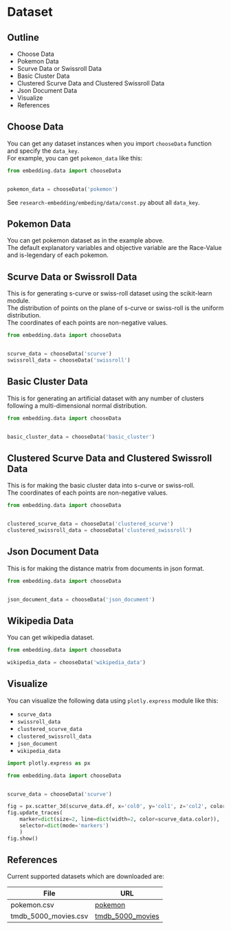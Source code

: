 # Dataset

## Outline
- Choose Data
- Pokemon Data
- Scurve Data or Swissroll Data
- Basic Cluster Data
- Clustered Scurve Data and Clustered Swissroll Data
- Json Document Data
- Visualize
- References

## Choose Data
You can get any dataset instances when you import `chooseData` function and specify the `data_key`.  
For example, you can get `pokemon_data` like this:
```python
from embedding.data import chooseData


pokemon_data = chooseData('pokemon')
```
See `research-embedding/embeding/data/const.py` about all `data_key`.
## Pokemon Data
You can get pokemon dataset as in the example above.  
The default explanatory variables and objective variable are the Race-Value and is-legendary of each pokemon.

## Scurve Data or Swissroll Data
This is for generating s-curve or swiss-roll dataset using the scikit-learn module.  
The distribution of points on the plane of s-curve or swiss-roll is the uniform distribution.  
The coordinates of each points are non-negative values.
```python
from embedding.data import chooseData


scurve_data = chooseData('scurve')
swissroll_data = chooseData('swissroll')
```
## Basic Cluster Data
This is for generating an artificial dataset with any number of clusters following a multi-dimensional normal distribution.
```python
from embedding.data import chooseData


basic_cluster_data = chooseData('basic_cluster')
```
## Clustered Scurve Data and Clustered Swissroll Data
This is for making the basic cluster data into s-curve or swiss-roll.  
The coordinates of each points are non-negative values.
```python
from embedding.data import chooseData


clustered_scurve_data = chooseData('clustered_scurve')
clustered_swissroll_data = chooseData('clustered_swissroll')
```

## Json Document Data
This is for making the distance matrix from documents in json format.
```python
from embedding.data import chooseData


json_document_data = chooseData('json_document')
```

## Wikipedia Data
You can get wikipedia dataset.
```python
from embedding.data import chooseData

wikipedia_data = chooseData('wikipedia_data')
```

## Visualize
You can visualize the following data using `plotly.express` module like this:
- `scurve_data`
- `swissroll_data`
- `clustered_scurve_data`
- `clustered_swissroll_data`
- `json_document`
- `wikipedia_data`

```python
import plotly.express as px

from embedding.data import chooseData


scurve_data = chooseData('scurve')

fig = px.scatter_3d(scurve_data.df, x='col0', y='col1', z='col2', color=scurve_data.color)
fig.update_traces(
    marker=dict(size=2, line=dict(width=2, color=scurve_data.color)),
    selector=dict(mode='markers')
    )
fig.show()
```

## References
Current supported datasets which are downloaded are:

|  File |  URL |
| ----  | ---- |
|  pokemon.csv  |  [pokemon](https://www.kaggle.com/rounakbanik/pokemon)  |
|  tmdb_5000_movies.csv  |  [tmdb_5000_movies](https://www.kaggle.com/tmdb/tmdb-movie-metadata?select=tmdb_5000_movies.csv)  |
